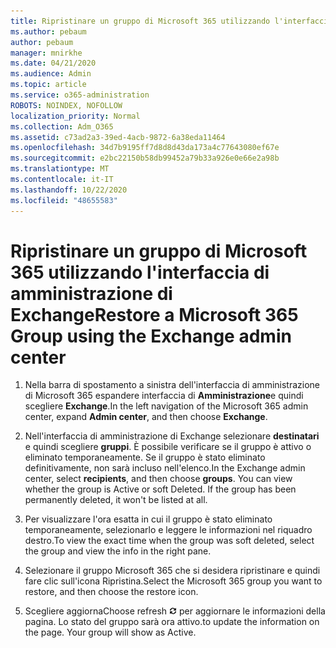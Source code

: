 ```yaml
---
title: Ripristinare un gruppo di Microsoft 365 utilizzando l'interfaccia di amministrazione di Exchange
ms.author: pebaum
author: pebaum
manager: mnirkhe
ms.date: 04/21/2020
ms.audience: Admin
ms.topic: article
ms.service: o365-administration
ROBOTS: NOINDEX, NOFOLLOW
localization_priority: Normal
ms.collection: Adm_O365
ms.assetid: c73ad2a3-39ed-4acb-9872-6a38eda11464
ms.openlocfilehash: 34d7b9195ff7d8d8d43da173a4c77643080ef67e
ms.sourcegitcommit: e2bc22150b58db99452a79b33a926e0e66e2a98b
ms.translationtype: MT
ms.contentlocale: it-IT
ms.lasthandoff: 10/22/2020
ms.locfileid: "48655583"
---
```

# <a name="restore-a-microsoft-365-group-using-the-exchange-admin-center"></a><span data-ttu-id="e1ecf-102">Ripristinare un gruppo di Microsoft 365 utilizzando l'interfaccia di amministrazione di Exchange</span><span class="sxs-lookup"><span data-stu-id="e1ecf-102">Restore a Microsoft 365 Group using the Exchange admin center</span></span>

1. <span data-ttu-id="e1ecf-103">Nella barra di spostamento a sinistra dell'interfaccia di amministrazione di Microsoft 365 espandere interfaccia di **Amministrazione**e quindi scegliere **Exchange**.</span><span class="sxs-lookup"><span data-stu-id="e1ecf-103">In the left navigation of the Microsoft 365 admin center, expand **Admin center**, and then choose **Exchange**.</span></span>
    
2. <span data-ttu-id="e1ecf-p101">Nell'interfaccia di amministrazione di Exchange selezionare **destinatari** e quindi scegliere **gruppi**. È possibile verificare se il gruppo è attivo o eliminato temporaneamente. Se il gruppo è stato eliminato definitivamente, non sarà incluso nell'elenco.</span><span class="sxs-lookup"><span data-stu-id="e1ecf-p101">In the Exchange admin center, select **recipients**, and then choose **groups**. You can view whether the group is Active or soft Deleted. If the group has been permanently deleted, it won't be listed at all.</span></span>
    
3. <span data-ttu-id="e1ecf-107">Per visualizzare l'ora esatta in cui il gruppo è stato eliminato temporaneamente, selezionarlo e leggere le informazioni nel riquadro destro.</span><span class="sxs-lookup"><span data-stu-id="e1ecf-107">To view the exact time when the group was soft deleted, select the group and view the info in the right pane.</span></span>
    
4. <span data-ttu-id="e1ecf-108">Selezionare il gruppo Microsoft 365 che si desidera ripristinare e quindi fare clic sull'icona Ripristina.</span><span class="sxs-lookup"><span data-stu-id="e1ecf-108">Select the Microsoft 365 group you want to restore, and then choose the restore icon.</span></span>
    
5. <span data-ttu-id="e1ecf-109">Scegliere aggiorna</span><span class="sxs-lookup"><span data-stu-id="e1ecf-109">Choose refresh</span></span> ![Icona Aggiorna](media/6464df90-2a91-4c1f-92a6-9a38c7696ac3.gif) <span data-ttu-id="e1ecf-p102">per aggiornare le informazioni della pagina. Lo stato del gruppo sarà ora attivo.</span><span class="sxs-lookup"><span data-stu-id="e1ecf-p102">to update the information on the page. Your group will show as Active.</span></span> 
    

